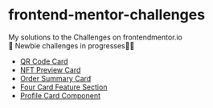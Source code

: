 # frontend-mentor-challenges
My solutions to the Challenges on frontendmentor.io <br/>
🚧 Newbie challenges in progresses👷‍♂️
- [QR Code Card](qr-code-component/)
- [NFT Preview Card](nft-preview-card-component/)
- [Order Summary Card](order-summary-component/)
- [Four Card Feature Section](four-card-feature-section/)
- [Profile Card Component](profile-card-component/)
